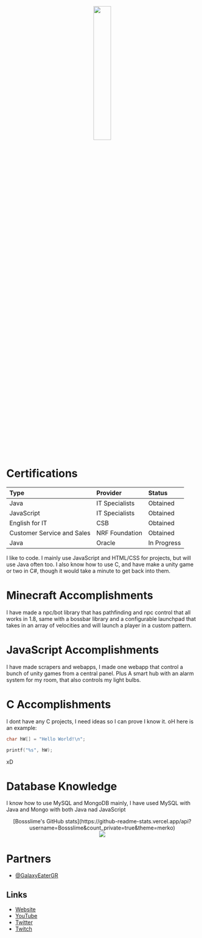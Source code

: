 <p align="center">
  <img src="https://bossslime.com/assets/ezgif.com-gif-maker.gif" width="30%" />
</p>

# Certifications

| Type | Provider | Status |
| :--- | :------- | :----- |
| Java | IT Specialists | Obtained |
| JavaScript | IT Specialists | Obtained |
| English for IT | CSB | Obtained |
| Customer Service and Sales | NRF Foundation | Obtained |
| Java | Oracle | In Progress |

I like to code. I mainly use JavaScript and HTML/CSS for projects, but will use Java often too. I also know how to use C, and have make a unity game or two in C#, though it would take a minute to get back into them. 

 # Minecraft Accomplishments
 I have made a npc/bot library that has pathfinding and npc control that all works in 1.8, same with a bossbar library and a configurable launchpad that takes in an array of velocities and will launch a player in a custom pattern.
 
 # JavaScript Accomplishments
 I have made scrapers and webapps, I made one webapp that control a bunch of unity games from a central panel. Plus A smart hub with an alarm system for my room, that also controls my light bulbs.
 
 # C Accomplishments
 I dont have any C projects, I need ideas so I can prove I know it. oH here is an example:
 
 ```C
 char hW[] = "Hello World!\n";
 
 printf("%s", hW);
```
xD

# Database Knowledge
I know how to use MySQL and MongoDB mainly, I have used MySQL with Java and Mongo with both Java nad JavaScript
<div align="center">
  [Bossslime's GitHub stats](https://github-readme-stats.vercel.app/api?username=Bossslime&count_private=true&theme=merko)
</div>
<div align="center">
  <img src="https://discord.c99.nl/widget/theme-2/369145324637257728.png"/>
</div>


# Partners

- [@GalaxyEaterGR](https://github.com/GalaxyEaterGR)


## Links
- [Website](https://bossslime.com/)
- [YouTube](https://www.youtube.com/c/bossslime)
- [Twitter](https://twitter.com/Bossslimeplayz)
- [Twitch](https://www.twitch.tv/bosssslime)
